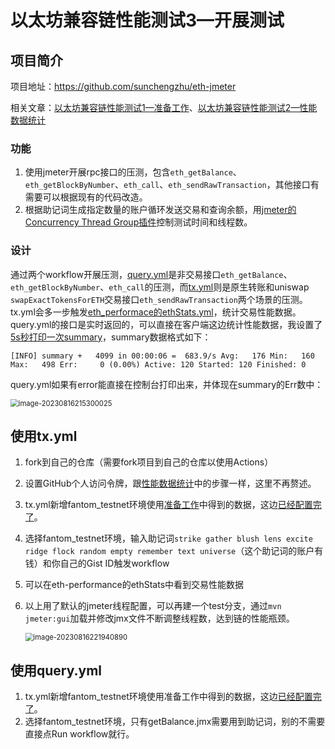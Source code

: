 # 以太坊兼容链性能测试3—开展测试

## 项目简介

项目地址：https://github.com/sunchengzhu/eth-jmeter

相关文章：[以太坊兼容链性能测试1—准备工作](https://github.com/sunchengzhu/md/blob/main/docs/eth-prepare.md)、[以太坊兼容链性能测试2—性能数据统计](https://github.com/sunchengzhu/md/blob/main/docs/eth-performance.md)

### 功能

1. 使用jmeter开展rpc接口的压测，包含`eth_getBalance`、`eth_getBlockByNumber`、`eth_call`、`eth_sendRawTransaction`，其他接口有需要可以根据现有的代码改造。
1. 根据助记词生成指定数量的账户循环发送交易和查询余额，用[jmeter的Concurrency Thread Group插件](https://jmeter-plugins.org/wiki/ConcurrencyThreadGroup/)控制测试时间和线程数。

### 设计

通过两个workflow开展压测，[query.yml](https://github.com/sunchengzhu/eth-jmeter/blob/main/.github/workflows/query.yml)是非交易接口`eth_getBalance`、`eth_getBlockByNumber`、`eth_call`的压测，而[tx.yml](https://github.com/sunchengzhu/eth-jmeter/blob/main/.github/workflows/tx.yml)则是原生转账和uniswap `swapExactTokensForETH`交易接口`eth_sendRawTransaction`两个场景的压测。tx.yml会多一步触发[eth_performace的ethStats.yml](https://github.com/sunchengzhu/eth-performance/blob/main/.github/workflows/ethStats.yml)，统计交易性能数据。query.yml的接口是实时返回的，可以直接在客户端这边统计性能数据，我设置了[5s秒打印一次summary](https://github.com/sunchengzhu/eth-jmeter/blob/af87f984ddc3b43f3b70e1978731a2af9f959573/pom.xml#L68)，summary数据格式如下：

```
[INFO] summary +   4099 in 00:00:06 =  683.9/s Avg:   176 Min:   160 Max:   498 Err:     0 (0.00%) Active: 120 Started: 120 Finished: 0 
```

query.yml如果有error能直接在控制台打印出来，并体现在summary的Err数中：

<img src="https://typora-1304641378.cos.ap-shanghai.myqcloud.com/images/image-20230816215300025.png" alt="image-20230816215300025" style="zoom:80%;" />  

## 使用tx.yml

1. fork到自己的仓库（需要fork项目到自己的仓库以使用Actions）

2. 设置GitHub个人访问令牌，跟[性能数据统计](https://github.com/sunchengzhu/md/blob/main/docs/eth-performance.md)中的步骤一样，这里不再赘述。

3. tx.yml新增fantom_testnet环境使用[准备工作](https://github.com/sunchengzhu/md/blob/main/docs/eth-prepare.md)中得到的数据，这边[已经配置完了](https://github.com/sunchengzhu/eth-jmeter/blob/af87f984ddc3b43f3b70e1978731a2af9f959573/.github/workflows/tx.yml#L48-L53)。

4. 选择fantom_testnet环境，输入助记词`strike gather blush lens excite ridge flock random empty remember text universe`（这个助记词的账户有钱）和你自己的Gist ID触发workflow

5. 可以在eth-performance的ethStats中看到交易性能数据

6. 以上用了默认的jmeter线程配置，可以再建一个test分支，通过`mvn jmeter:gui`加载并修改jmx文件不断调整线程数，达到链的性能瓶颈。

   <img src="https://typora-1304641378.cos.ap-shanghai.myqcloud.com/images/image-20230816221940890.png" alt="image-20230816221940890" style="zoom:80%;" />  

   

## 使用query.yml

1. tx.yml新增fantom_testnet环境使用准备工作中得到的数据，这边[已经配置完了](https://github.com/sunchengzhu/eth-jmeter/blob/af87f984ddc3b43f3b70e1978731a2af9f959573/.github/workflows/query.yml#L46-L48)。
2. 选择fantom_testnet环境，只有getBalance.jmx需要用到助记词，别的不需要直接点Run workflow就行。
